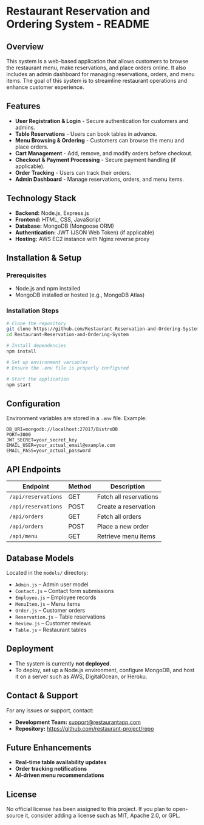 # Restaurant Reservation and Ordering System - README

## **Overview**
This system is a web-based application that allows customers to browse the restaurant menu, make reservations, and place orders online. It also includes an admin dashboard for managing reservations, orders, and menu items. The goal of this system is to streamline restaurant operations and enhance customer experience.

## **Features**
- **User Registration & Login** - Secure authentication for customers and admins.
- **Table Reservations** - Users can book tables in advance.
- **Menu Browsing & Ordering** - Customers can browse the menu and place orders.
- **Cart Management** - Add, remove, and modify orders before checkout.
- **Checkout & Payment Processing** - Secure payment handling (if applicable).
- **Order Tracking** - Users can track their orders.
- **Admin Dashboard** - Manage reservations, orders, and menu items.

## **Technology Stack**
- **Backend:** Node.js, Express.js
- **Frontend:** HTML, CSS, JavaScript
- **Database:** MongoDB (Mongoose ORM)
- **Authentication:** JWT (JSON Web Token) (if applicable)
- **Hosting:** AWS EC2 instance with Nginx reverse proxy

## **Installation & Setup**
### **Prerequisites**
- Node.js and npm installed
- MongoDB installed or hosted (e.g., MongoDB Atlas)

### **Installation Steps**
```bash
# Clone the repository
git clone https://github.com/Restaurant-Reservation-and-Ordering-System
cd Restaurant-Reservation-and-Ordering-System

# Install dependencies
npm install

# Set up environment variables
# Ensure the .env file is properly configured

# Start the application
npm start
```

## **Configuration**
Environment variables are stored in a `.env` file. Example:
```
DB_URI=mongodb://localhost:27017/BistroDB
PORT=3000
JWT_SECRET=your_secret_key
EMAIL_USER=your_actual_email@example.com
EMAIL_PASS=your_actual_password
```

## **API Endpoints**
| Endpoint | Method | Description |
|----------|--------|-------------|
| `/api/reservations` | GET | Fetch all reservations |
| `/api/reservations` | POST | Create a reservation |
| `/api/orders` | GET | Fetch all orders |
| `/api/orders` | POST | Place a new order |
| `/api/menu` | GET | Retrieve menu items |

## **Database Models**
Located in the `models/` directory:
- `Admin.js` – Admin user model
- `Contact.js` – Contact form submissions
- `Employee.js` – Employee records
- `MenuItem.js` – Menu items
- `Order.js` – Customer orders
- `Reservation.js` – Table reservations
- `Review.js` – Customer reviews
- `Table.js` – Restaurant tables

## **Deployment**
- The system is currently **not deployed**.
- To deploy, set up a Node.js environment, configure MongoDB, and host it on a server such as AWS, DigitalOcean, or Heroku.

## **Contact & Support**
For any issues or support, contact:
- **Development Team:** support@restaurantapp.com
- **Repository:** https://github.com/restaurant-project/repo

## **Future Enhancements**
- **Real-time table availability updates**
- **Order tracking notifications**
- **AI-driven menu recommendations**

## **License**
No official license has been assigned to this project. If you plan to open-source it, consider adding a license such as MIT, Apache 2.0, or GPL.


